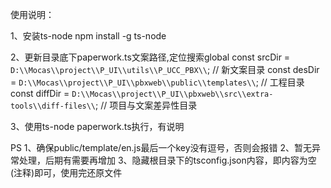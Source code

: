 使用说明：

1、安装ts-node
npm install -g ts-node

2、更新目录底下paperwork.ts文案路径,定位搜索global
const srcDir = `D:\\Mocas\\project\\P_UI\\utils\\P_UCC_PBX\\`; // 新文案目录
const desDir = `D:\\Mocas\\project\\P_UI\\pbxweb\\public\\templates\\`; // 工程目录
const diffDir = `D:\\Mocas\\project\\P_UI\\pbxweb\\src\\extra-tools\\diff-files\\`; // 项目与文案差异性目录

3、使用ts-node paperwork.ts执行，有说明

PS
1、确保public/template/en.js最后一个key没有逗号，否则会报错
2、暂无异常处理，后期有需要再增加
3、隐藏根目录下的tsconfig.json内容，即内容为空(注释)即可，使用完还原文件
